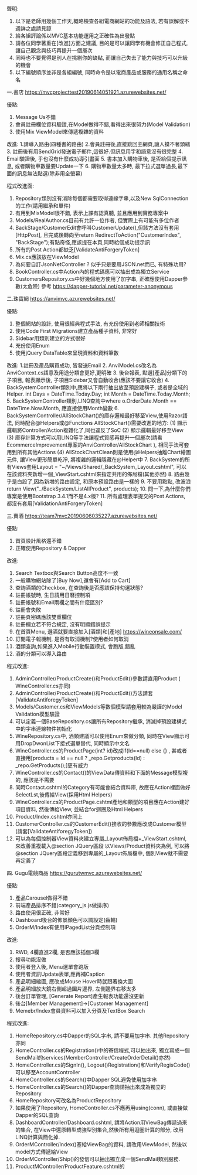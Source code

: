 ﻿聲明:
1. 以下是老師用幾個工作天,概略檢查各組電商網站的功能及語法, 若有誤解或不週詳之處請見諒
2. 給各組評論係以MVC基本功能運用之正確性為出發點
3. 請各位同學著重在[改進]方面之建議, 目的是可以讓同學有機會修正自己程式, 讓自己觀念與技巧再提升一個層次
4. 同時也不要覺得是別人在挑剔你的缺點, 而讓自己失去了能力與技巧可以升級的機會
5. 以下編號順序並非是各組編號, 同時命令是以電商產品或服務的通用名稱之命名

一.書店
https://mvcprojecttest20190614051921.azurewebsites.net/

優點:
1. Message Us不錯
2. 會員註冊欄位資料驗證,在Model做得不錯,看得出來很努力(Model Validation)
3. 使用Mix ViewModel來傳遞複雜的資料

改進:
1.請導入路由(四種書的路由)
2.會員註冊後,直接跳回主網頁,讓人摸不著頭緒
3. 註冊後有用SendGrid發送電子郵件,這很好.但訊息用字和語意沒有很完整
4. Email驗證後, 乎也沒有什麼成功導引畫面
5. 書本加入購物車後, 是否給個提示訊息, 或者購物車數量要Update一下
6. 購物車數量太多時, 最下拉式選單過長,最下面的訊息無法點選(除非用全螢幕)


程式改進面:
1. Repository類別沒有消除每個都需要取得連線字串,以及New SqlConnection的工作(請用繼承和單件)
2. 有用到MixModel很不錯, 表示上課有認真聽, 並且應用到實務專案中
3. Models/RealAuthor.cs目前有允許一位作者, 但實際上有可能有多位作者
4. BackStage/CustomerEdit會呼叫CustomerUpdate(),但該方法沒有套用[HttpPost], 且完成後轉向至return RedirectToAction("CustomerIndex", "BackStage");有點奇怪,應該提在本頁,同時給個成功提示訊
5. 所有的Post Action都缺乏[ValidateAntiForgeryToken]
6. Mix.cs應該放在ViewModel
7. 為何要自訂JsonNetController ? 似乎只是要用JSON.net而已, 有特殊功用?
8. BookController.cs中Action內的程式碼應可以抽出成為獨立Service
9. CustomersRepository.cs中好幾個地方使用了加字串, 正確應使用Dapper參數(太危險)
參考 https://dapper-tutorial.net/parameter-anonymous

二.珠寶網
https://anvimvc.azurewebsites.net/

優點:
1. 整個網站的設計, 使用很經典程式手法, 有充份使用到老師相關技術
2. 使用Code First Migrations建立產品種子資料, 非常好
3. Sidebar用類別建立的方式很好
4. 充份使用Enum
5. 使用jQuery DataTable來呈現資料和資料筆數


改進:
1.註冊及產品購買成功, 皆發送Email
2. AnviModel.cs改名為AnviContext.cs語意及用途分類會更好,更明確
3. 後台報表, 點選[產品]分類下的子項目, 報表顯示後, 子項目Sidebar又會自動收合(應該不要讓它收合)
4. BackSystemController類別中,應將以下兩行抽出放至預設建構子, 或者是全域的Helper.
	int Days = DateTime.Today.Day;
	int Month = DateTime.Today.Month;
5. BackSystemController類別,LINQ查詢中where o.OrderDate.Month == DateTime.Now.Month, 應直接使用Month變數
6. BackSystemController/AllStockChart()的庫存邏輯最好移至View,使用Razor語法, 同時配合@Helpers或@Functions
AllStockChart()需要改進的地方:
(1) 顯示邏輯將Controller/Action複雜化了,同也違反了SoC
(2) 顯示邏輯最好移至View
(3) 庫存計算方式可以用LINQ等手法讓程式質感再提升一個層次(請看EcommerceImprovement專案的AnviController/AllStockChart ), 相同手法可套用到所有其他Actions
(4) AllStockChartClean則是使用@Helpers抽離Chart繪圖元件, 讓View更形簡單乾淨, 將複雜的邏輯隱藏在@Helper中
7. BackSystem的所有Views套用Layout = "~/Views/Shared/_BackSystem_Layout.cshtml", 可以在該資料夾新增一個_ViewStart.cshtml來指定共用的佈局檔(其他亦然)
8. 路由幾乎是白設了,因為新增的路由設定, 和原本預設路由是一樣的
9. 不要用點點, 改波浪 return View("../BackSystem/ListAllProduct", products);
10. 問一下,為什麼你們專案是使用Bootstrap 3.4.1而不是4.x版?
11. 所有處理表單提交的Post Actions, 都沒有套用[ValidationAntiForgeryToken]



三.賣酒
https://team7mvc20190606035227.azurewebsites.net/

優點:
1. 首頁設計風格還不錯
2. 正確使用Repository & Dapper

改進:
1. Search Textbox與Search Button高度不一致
2. 一般購物網站除了[Buy Now],還會有[Add to Cart]
3. 查詢酒類的Checkbox, 在查詢後是否應該保持勾選狀態?
4. 註冊帳號時, 生日請用日曆控制項
5. 註冊帳號和Email兩欄之間有什麼區別?
6. 註冊會失敗
7. 註冊頁密碼應該雙重欄位
8. 註冊欄立若不符合規定, 沒有明顯錯誤提示
9. 在首頁Menu, 選酒就要直接加入[酒類]和[產地]
  https://wineonsale.com/
10. 訂閱電子報機制, 是否有取消機制?使用者如何取消
11. 酒類查詢,如果進入Mobile行動裝置模式, 會跑版,錯亂
12. 酒的分類可以導入路由

程式改進:
1. AdminController/ProductCreate()和ProductEdit()參數請直用Product ( WineController.cs亦同)
2. AdminController/ProductCreate()和ProductEdit()方法請套[ValidateAntiforegyToken]
3. Models/Customer.cs和ViewModels等數個模型請套用較為嚴謹的Model Validation模型驗證
4. 可以定義一個BaseRepository.cs讓所有Repository繼承, 消滅掉預設建構式中的字串連線物件初始化
5. WineRepository.cs中, 酒類建議可以使用Enum來做分類, 同時在View顯示可用DropDwonList下接式選單替代, 同時顯示中文名
6. WineController.cs的ProductPage(int? id)改成if(Id==null) else {} , 甚或者直接用[products = Id == null ? _repo.Getproducts(Id) : _repo.GetProducts();]更有威力
7. WineController.cs的Contact()的ViewData傳資料和下面的Message模型複的, 應該是不需要
8. 同時Contact.cshtml的Category有可能會結合資料庫, 故應在Action裡面做好SelectLst,後傳給View(採用Html Helpers)
9. WineController.cs的ProductPage.cshtml產地和類型的項目應在Action建好項目資料, 然後傳給View, 並結合for迴圈及Html Helpers
10. Product/Index.cshtml亦同上
11. CustomerController.cs的CustomerEdit()接收的參數應改成Customer模型(請套[ValidateAntiforegyToken])
12. 可以為每個控制器View資料夾建立專屬_Layout佈局檔+_ViewStart.cshtml, 來改善重複載入@section JQuery區段
    以Views/Product資料夾為例, 可以將@section JQuery區段定義移到專屬的_Layout佈局檔中, 個別View就不需要再定義了


四. Gugu電競商品
https://gurutwmvc.azurewebsites.net/


優點:
1. 產品Carousel做得不錯
2. 前端產品排序不錯(category_js.js做排序)
3. 路由使用很正確, 非常好
4. Dashboard後台的佈景顏色可以調設定(齒輪)
5. OrderM/Index有使用IPagedList分頁控制項

改進:
1. RWD, 4欄直進2欄, 是否應該插個3欄
2. 搜尋功能沒做
3. 使用者登入後, Menu選單會跑版
4. 使用者資訊Update表單,應再補Caption
5. 產品明細縮圖, 應改成Mouse Hover時就跟著換大圖
6. 產品明細放大鏡右側超過圖片邊界, 左側邊界右移太多
6. 後台訂單管理, [Generate Report]產生報表功能還沒更新
7. 後台[Member Management]->[Customer Management]
8. Memebr/Index會員資料可以加入分頁及TextBox Search

程式改進:
1. HomeRepository.cs中Dapper的SQL字串, 請不要用加字串. 其他Repository亦同
2. HomeController.cs的Registration()中的寄信程式,可以抽出來, 獨立寫成一個SendMail的services(MemberController/CreateOrderDetail()亦然)
3. HomeController.cs的SignIn(),  Logout()Registration()和VerifyRegisCode()可以移至AccountController
4. HomeController.cs的Search()中Dapper SQL避免使用加字串
5. HomeController.cs的Search()的Dapper查詢請抽出來成為獨立的Repository
6. HomeRepository可改名為ProductRepository
7. 如果使用了Repository, HomeController.cs不應再用using(conn), 或直接做Dapper的SQL查詢
8. DashboardController/Dashboard.cshtml, 請將Action用ViewBag傳遞過來的集合, 在View中還原轉型成強型別集合,然後所有用迴圈計算的部分, 改用LINQ計算與簡化掉.
9. OrderMController/Index()塞給ViewBag的資料, 請改用ViewModel, 然後以model方式傳遞給View
10. OrderMController/Ship()的發信可以抽出獨立成一個SendMail類別服務.
11. ProductMController/ProductFeature.cshtml的<style>區段,請用@section帶入_Layout, 不要直接寫死在View中
12. 所有Controller的Post Action請套用[ValidateAnitForgeryToken]
13. Bbt1專案使用Model Fisrt的.edmx, 但這種模式算是早被拋棄的模式, 請改用Code First來設計

五. 導遊伴遊 (無法註冊,所以無法看)
https://friendtour.azurewebsites.net/

優點:
1. Home/Index高度使用PartialView來簡化View主頁面的設計
2. 整個專案註解做得很周詳, 很乾淨

改進:
1. 註冊不成功,要有錯誤提示
2. 登入不成功,要有錯誤提示
3. 可以象徵性導入路由, 例如北部, 中部, 南部, 東部或各縣市
4. 可以加上Dashboard後台統計功能


程式改進:
1. 所有Repository請直接使用using(conn),不要再new SqlConnection()了
2. 所有在Repository中的Model或ViewModel, 請移至Model或ViewModel資料夾
3. Tour/TourDetailByGuide.cshtml 中不要初始化ORM或Repository, 違反SoC關注點分離,這不合規
5. TourController/TourDetailByGuide()中, getTourByDetail應該使用model傳遞就夠了, 不要同時使用ViewData傳遞傳遞相同的東西, 在TourDetailByGuide.cshtml.cshtml亦然
6. 所有Controller的Post Action請套用[ValidateAntiForgeryToken]
7. TourController/TourDetailByGuide.cshtml 中不要做直接呼叫Repository的呼叫, 應在Action先判斷好狀態,然後傳狀態給View就好了( 是因為不知如何一次傳遞多個model緣故?)
8. 可以考慮導入ViewModel, 例如Tour/TourDetailByGuide.cshtml中呼叫InsertTourOrder(), 傳入參數就可以使用model物件, 同時享用ViewModel原先制定的Model Validation驗證規則
9. Model Validation設定限制條件的同時, 請加上自訂Error的錯誤訊息提示.


六. 募資網
https://catchu.azurewebsites.net/

優點:
1. 大量使用Ajax非同步技術
2. Project/EditProject更新資料使用Ajax Form
3. Project/UpdateProject()當成Web API使用, 吐JSON資料給前端
4. 大量使用Partial View來簡化設計

改進:
1. 導入路由
2. Home/Category?category=休閒路由不夠優化, 可以直接優化成Home/Category/休閒
3. Project/project/18路由不夠優化,可以直接優化成Project/18
4. 註冊失敗時, 會提示錯誤訊息, 但也把輸入的資料清除,這是不對的
5. 註冊時, 年份可輸入達5位數,這是不太OK的
6. 贊助時的Email信箱, 能否從會員註冊資料自動帶入
7. 贊助人相關資料, 能否保存至會員資料中, 這樣每次贊助就不必用手Key
8. [關於我們]還沒設計

程式改進:
1. HomeController的DbContext的初始化, 請集中在類別的預設建構子中統一建立, 不要在每個Action中初始化(其他控制器亦然)
2. 同時採用上述方式後, 也不需用using(DbConext)來包住, 只需在類別末端統一加上EF的Dispose()方法
    protected override void Dispose(bool disposing)
    {
        db.Dispose();
        base.Dispose(disposing);
    }
3. 所有Controller的Post Action請套用[ValidationAntiForgeryToken]
4. HomeController/search()中Repository初始化,也請集中在類別的預設建構子中統一建立, 不要在每個Action中初始化(其他控制器亦然)
5. Models/ViewModel/EditProject中, Model Vlidation請加上自訂Error的錯誤訊息提示.
6. ProjectController/EditProject中使用了四個Repository, 其實可以考慮使用ViewModel定義4-5個model或集合成員, 然後呼叫一個Repository, 回傳一個ViewModel, 取得所有資料
7. Action呼叫Repository, 但是Action中加上大量的資料判斷邏輯, 將來是否考慮將複雜資料邏輯移至Repository就好, 以簡化Action程式的複雜度
8. UploadRepository的UploadfileToUrl()皆為靜態方法, 但是在多人檔案上傳中有可能同時使用, 資源或變數是否有可能會錯亂? 建議要用lock去鎖定
   可參考https://docs.microsoft.com/zh-tw/dotnet/csharp/language-reference/keywords/lock-statement
9. UserController/userEdit()中,像以下集合資料物件, 可以考慮移至Helpers中的類別
```
List<SelectListItem> items = new List<SelectListItem>()
{
    new SelectListItem() {Text = "男", Value = "1", Selected = false},
    new SelectListItem() {Text = "女", Value = "2", Selected = false},
    new SelectListItem() {Text = "其他", Value = "3", Selected = false}
};
```
10.UserController/userDetails()要先判斷id是否等於null,再決定是否要查詢資料庫, 以避免浪費不必要的效能
11.ProjectController和UserController中, 是初始化一個DbContext再傳給Repository, 但是否比較好的作法是直接在Repository內建立DbContext物件
12. Model Validation設定限制條件的同時, 請加上自訂Error的錯誤訊息提示.
13.題外話:想請問本組Model類別檔的產生, 是否用Code First從資料庫產出模型類別檔?
14. Services資料夾中四個類別程式, 無論是傳入的DbContext或自己初始化DbContext, 建議直接在Repository內建立DbContext物件


七. 賣衣服
https://shopmvc.azurewebsites.net/

優點:
1. 產品明細的價格Ranger功能不錯
2. 大量使用Web API

改進:
1. 導入路由
2. 註冊帳號成功後, 應該就直接登入,
3. 註冊成功後,沒有發送信件給會員
4. 產品應該加入[加入購物車], 不能單只有[購買]按鈕

程式改進:
1. https://.../api/dashboardIndex/GetMaster安全性漏洞太大,等於資料大門洞開(其他API亦然)
# 參考:https://docs.microsoft.com/zh-tw/aspnet/web-api/overview/security/individual-accounts-in-web-api
2. 所有Controller的Post Action請套用[ValidationAntiForgeryToken]
3. Service/ProductService.cs中, DbContext初始化應放到類別的預設建構子中(其他類別亦然)
4. 將來是否考慮將複雜資料邏輯和DbContext移至Repository就好, 以簡化叫用端的邏輯(設計的方式與募資網十分神似,二組是否有程式交流?)
5. 題外話:想請問本組Model類別檔的產生, 是否用Code First從資料庫產出模型類別檔?
6. 如果Repository使用EF的DbContext, 應使用using()包住DbContext,來釋放掉DbContext佔用資源, 要不使用解建構式
# C#解建構式 : https://docs.microsoft.com/zh-tw/dotnet/csharp/programming-guide/classes-and-structs/destructors
# Huanlin學習筆記-Entity Framework DbContext 物件的生命週期 https://www.huanlintalk.com/2012/12/entity-framework-dbcontext-lifetime-in.html
7. dashboardCategoryController/Index()中共用的類別請放在預設建構子中初始化








